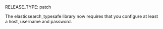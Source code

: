 RELEASE_TYPE: patch

The elasticsearch_typesafe library now requires that you configure at least a host, username and password.